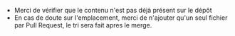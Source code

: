 * Merci de vérifier que le contenu n'est pas déjà présent sur le dépôt
* En cas de doute sur l'emplacement, merci de n'ajouter qu'un seul fichier par Pull Request, le tri sera fait apres le merge.